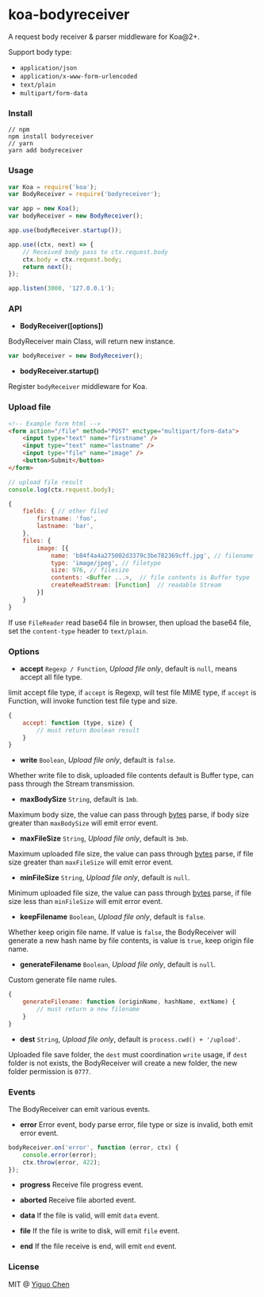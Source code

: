 # koa-bodyreceiver

A request body receiver & parser middleware for Koa@2+.

Support body type:

* `application/json`
* `application/x-www-form-urlencoded`
* `text/plain`
* `multipart/form-data`

### Install

```
// npm
npm install bodyreceiver
// yarn
yarn add bodyreceiver
```

### Usage

```javascript
var Koa = require('koa');
var BodyReceiver = require('bodyreceiver');

var app = new Koa();
var bodyReceiver = new BodyReceiver();

app.use(bodyReceiver.startup());

app.use((ctx, next) => {
	// Received body pass to ctx.request.body
	ctx.body = ctx.request.body;
	return next();
});

app.listen(3000, '127.0.0.1');
```

### API

* **BodyReceiver([options])**

BodyReceiver main Class, will return new instance.

```javascript
var bodyReceiver = new BodyReceiver();
```

* **bodyReceiver.startup()**

Register `bodyReceiver` middleware for Koa.


### Upload file

```html
<!-- Example form html -->
<form action="/file" method="POST" enctype="multipart/form-data">
    <input type="text" name="firstname" />
    <input type="text" name="lastname" />
    <input type="file" name="image" />
    <button>Submit</button>
</form>
```

```javascript
// upload file result
console.log(ctx.request.body);

{
    fields: { // other filed
        firstname: 'foo',
        lastname: 'bar',
    },
    files: {
        image: [{
            name: 'b84f4a4a275002d3379c3be782369cff.jpg', // filename
            type: 'image/jpeg', // filetype
            size: 976, // filesize
            contents: <Buffer ...>,  // file contents is Buffer type
            createReadStream: [Function]  // readable Stream
        }]
    }
}
```

If use `FileReader` read base64 file in browser, then upload the base64 file, set the `content-type` header to `text/plain`.

### Options

* **accept** `Regexp / Function`, *Upload file only*, default is `null`, means accept all file type.

limit accept file type, if `accept` is Regexp, will test file MIME type, if `accept` is Function, will invoke function test file type and size.

```javascript
{
    accept: function (type, size) {
        // must return Boolean result
    }
}
```

* **write** `Boolean`, *Upload file only*, default is `false`.

Whether write file to disk, uploaded file contents default is Buffer type, can pass through the Stream transmission.

* **maxBodySize** `String`, default is `1mb`.

Maximum body size, the value can pass through [bytes](https://github.com/visionmedia/bytes.js) parse, if body size greater than `maxBodySize` will emit error event.

* **maxFileSize** `String`, *Upload file only*, default is `3mb`.

Maximum uploaded file size, the value can pass through [bytes](https://github.com/visionmedia/bytes.js) parse, if file size greater than `maxFileSize` will emit error event.

* **minFileSize** `String`, *Upload file only*, default is `null`.

Minimum uploaded file size, the value can pass through [bytes](https://github.com/visionmedia/bytes.js) parse, if file size less than `minFileSize` will emit error event.

* **keepFilename** `Boolean`, *Upload file only*, default is `false`.

Whether keep origin file name. If value is `false`, the BodyReceiver will generate a new hash name by file contents, is value is `true`, keep origin file name.

* **generateFilename** `Boolean`, *Upload file only*, default is `null`.

Custom generate file name rules.

```javascript
{
    generateFilename: function (originName, hashName, extName) {
        // must return a new filename
    }
}
```

* **dest** `String`, *Upload file only*, default is `process.cwd() + '/upload'`.

Uploaded file save folder, the `dest` must coordination `write` usage, if `dest`  folder is not exists, the BodyReceiver will create a new folder, the new folder permission is `0777`.

### Events

The BodyReceiver can emit various events.

* **error** Error event, body parse error, file type or size is invalid, both emit error event.

```javascript
bodyReceiver.on('error', function (error, ctx) {
    console.error(error);
    ctx.throw(error, 422);
});
```

* **progress** Receive file progress event.

* **aborted** Receive file aborted event.

* **data** If the file is valid, will emit `data` event.

* **file** If the file is write to disk, will emit `file` event.

* **end** If the file receive is end, will emit `end` event.


### License

MIT @ [Yiguo Chen](https://github.com/chenmnkken)
